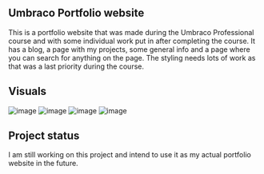 ## Umbraco Portfolio website

This is a portfolio website that was made during the Umbraco Professional course and with some individual work put in after completing the course. 
It has a blog, a page with my projects, some general info and a page where you can search for anything on the page.
The styling needs lots of work as that was a last priority during the course.

## Visuals
![image](https://user-images.githubusercontent.com/96128829/180118222-7bbe8f43-6671-4d3f-94ac-f59034f033b8.png)
![image](https://user-images.githubusercontent.com/96128829/180121755-e54b51a2-0520-48a0-8c65-5fe8b1d479f8.png)
![image](https://user-images.githubusercontent.com/96128829/180121881-67b0e584-c3ba-451c-9354-e9fdf86a0b3a.png)
![image](https://user-images.githubusercontent.com/96128829/180121996-25b1c4aa-1ea3-4938-8aa3-ff5e407d9e2d.png)

## Project status
I am still working on this project and intend to use it as my actual portfolio website in the future.
